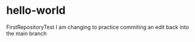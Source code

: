 # hello-world
FirstRepositoryTest
I am changing to practice commiting an edit back into the main branch
